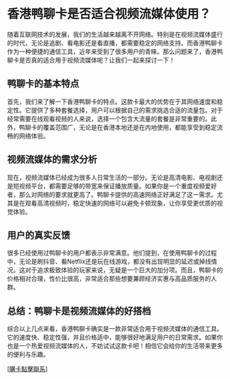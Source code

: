 # 香港鸭聊卡是否适合视频流媒体使用？

随着互联网技术的发展，我们的生活越来越离不开网络。特别是在视频流媒体盛行的时代，无论是追剧、看电影还是看直播，都需要稳定的网络支持。而香港鸭聊卡作为一种便捷的通信工具，近年来受到了很多用户的青睐。那么问题来了，香港鸭聊卡是否真的适合用于视频流媒体呢？让我们一起来探讨一下！

## 鸭聊卡的基本特点

首先，我们来了解一下香港鸭聊卡的特点。这款卡最大的优势在于其网络速度和稳定性。它提供了多种套餐选择，用户可以根据自己的需求挑选合适的流量包。对于经常需要在线观看视频的人来说，选择一个包含大流量的套餐是非常重要的。此外，鸭聊卡的覆盖范围广，无论是在香港本地还是在内地使用，都能享受到稳定流畅的网络体验。

## 视频流媒体的需求分析

现在，视频流媒体已经成为很多人日常生活的一部分。无论是高清电影、电视剧还是短视频平台，都需要足够的带宽来保证播放质量。如果你是一个重度视频爱好者，那么对网络的要求就更高了。鸭聊卡提供的高速网络正好满足了这一需求。尤其是在观看高清视频时，稳定快速的网络可以避免卡顿现象，让你享受更优质的视觉体验。

## 用户的真实反馈

很多已经使用过鸭聊卡的用户都表示非常满意。他们提到，在使用鸭聊卡的过程中，无论是刷抖音、看Netflix还是玩在线游戏，都没有出现明显的延迟或掉线情况。这对于追求极致体验的玩家来说，无疑是一个巨大的加分项。而且，鸭聊卡的价格相对合理，性价比很高，非常适合那些想要兼顾经济实惠与高品质服务的人群。

## 总结：鸭聊卡是视频流媒体的好搭档

综合以上几点来看，香港鸭聊卡确实是一款非常适合用于视频流媒体的通信工具。它的速度快、稳定性强，并且价格适中，能够很好地满足用户的日常需求。如果你也是一个热爱视频流媒体的人，不妨试试这款卡吧！相信它会给你的生活带来更多的便利与乐趣。

[[購卡點擊聯系](https://t.me/s/SXDXQF)]